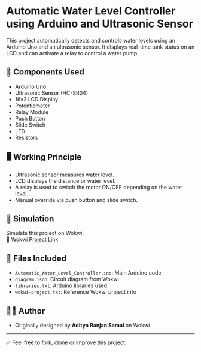 # Automatic Water Level Controller using Arduino and Ultrasonic Sensor

This project automatically detects and controls water levels using an Arduino Uno and an ultrasonic sensor. It displays real-time tank status on an LCD and can activate a relay to control a water pump.

## 🔧 Components Used
- Arduino Uno
- Ultrasonic Sensor (HC-SR04)
- 16x2 LCD Display
- Potentiometer
- Relay Module
- Push Button
- Slide Switch
- LED
- Resistors

## 🖥️ Working Principle
- Ultrasonic sensor measures water level.
- LCD displays the distance or water level.
- A relay is used to switch the motor ON/OFF depending on the water level.
- Manual override via push button and slide switch.

## 🧪 Simulation
Simulate this project on Wokwi:  
🔗 [Wokwi Project Link](https://wokwi.com/projects/343659394261582419)

## 📁 Files Included
- `Automatic_Water_Level_Controller.ino`: Main Arduino code
- `diagram.json`: Circuit diagram from Wokwi
- `libraries.txt`: Arduino libraries used
- `wokwi-project.txt`: Reference Wokwi project info

## 👨‍💻 Author
- Originally designed by **Aditya Ranjan Samal** on Wokwi

---

✅ Feel free to fork, clone or improve this project.
